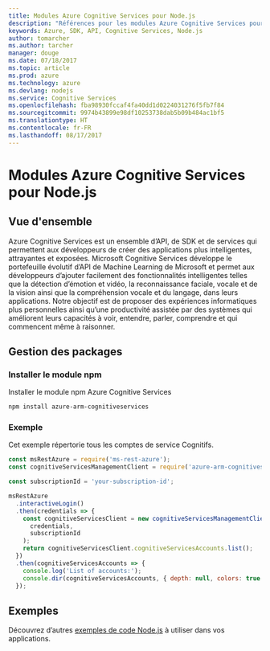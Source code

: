 ```yaml
---
title: Modules Azure Cognitive Services pour Node.js
description: "Références pour les modules Azure Cognitive Services pour Node.js"
keywords: Azure, SDK, API, Cognitive Services, Node.js
author: tomarcher
ms.author: tarcher
manager: douge
ms.date: 07/18/2017
ms.topic: article
ms.prod: azure
ms.technology: azure
ms.devlang: nodejs
ms.service: Cognitive Services
ms.openlocfilehash: fba98930fccaf4fa40dd1d0224031276f5fb7f84
ms.sourcegitcommit: 9974b43899e98df10253738dab5b09b484ac1bf5
ms.translationtype: HT
ms.contentlocale: fr-FR
ms.lasthandoff: 08/17/2017
---
```

# <a name="azure-cognitive-services-modules-for-nodejs"></a>Modules Azure Cognitive Services pour Node.js

## <a name="overview"></a>Vue d'ensemble

Azure Cognitive Services est un ensemble d’API, de SDK et de services qui permettent aux développeurs de créer des applications plus intelligentes, attrayantes et exposées. Microsoft Cognitive Services développe le portefeuille évolutif d’API de Machine Learning de Microsoft et permet aux développeurs d’ajouter facilement des fonctionnalités intelligentes telles que la détection d’émotion et vidéo, la reconnaissance faciale, vocale et de la vision ainsi que la compréhension vocale et du langage, dans leurs applications. Notre objectif est de proposer des expériences informatiques plus personnelles ainsi qu’une productivité assistée par des systèmes qui améliorent leurs capacités à voir, entendre, parler, comprendre et qui commencent même à raisonner.

## <a name="management-package"></a>Gestion des packages

### <a name="install-the-npm-module"></a>Installer le module npm

Installer le module npm Azure Cognitive Services

```bash
npm install azure-arm-cognitiveservices
```

### <a name="example"></a>Exemple

Cet exemple répertorie tous les comptes de service Cognitifs.

```javascript
const msRestAzure = require('ms-rest-azure');
const cognitiveServicesManagementClient = require('azure-arm-cognitiveservices');

const subscriptionId = 'your-subscription-id';

msRestAzure
  .interactiveLogin()
  .then(credentials => {
    const cognitiveServicesClient = new cognitiveServicesManagementClient(
      credentials,
      subscriptionId
    );
    return cognitiveServicesClient.cognitiveServicesAccounts.list();
  })
  .then(cognitiveServicesAccounts => {
    console.log('List of accounts:');
    console.dir(cognitiveServicesAccounts, { depth: null, colors: true });    
  });

```

## <a name="samples"></a>Exemples

Découvrez d’autres [exemples de code Node.js](https://azure.microsoft.com/resources/samples/?platform=nodejs) à utiliser dans vos applications.
